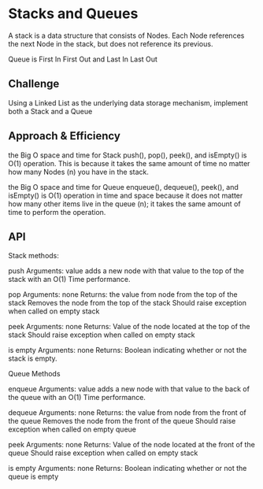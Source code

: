 # Stacks and Queues
A stack is a data structure that consists of Nodes. Each Node references the next Node in the stack, but does not reference its previous.

Queue is First In First Out and Last In Last Out


## Challenge
Using a Linked List as the underlying data storage mechanism, implement both a Stack and a Queue


## Approach & Efficiency
the Big O space and time for Stack push(), pop(), peek(), and isEmpty() is O(1) operation. This is because it takes the same amount of time no matter how many Nodes (n) you have in the stack.

the Big O space and time for Queue enqueue(), dequeue(), peek(), and isEmpty() is O(1) operation in time and space because it does not matter how many other items live in the queue (n); it takes the same amount of time to perform the operation.

## API
Stack methods:

push
Arguments: value
adds a new node with that value to the top of the stack with an O(1) Time performance.

pop
Arguments: none
Returns: the value from node from the top of the stack
Removes the node from the top of the stack
Should raise exception when called on empty stack

peek
Arguments: none
Returns: Value of the node located at the top of the stack
Should raise exception when called on empty stack

is empty
Arguments: none
Returns: Boolean indicating whether or not the stack is empty.

Queue Methods

enqueue
Arguments: value
adds a new node with that value to the back of the queue with an O(1) Time performance.

dequeue
Arguments: none
Returns: the value from node from the front of the queue
Removes the node from the front of the queue
Should raise exception when called on empty queue

peek
Arguments: none
Returns: Value of the node located at the front of the queue
Should raise exception when called on empty stack

is empty
Arguments: none
Returns: Boolean indicating whether or not the queue is empty